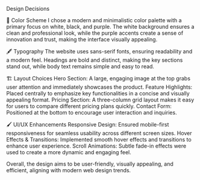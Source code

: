 Design Decisions

🎨 Color Scheme
I chose a modern and minimalistic color palette with a primary focus on white, black, and purple. The white background ensures a clean and professional look, while the purple accents create a sense of innovation and trust, making the interface visually appealing.

🖋 Typography
The website uses sans-serif fonts, ensuring readability and a modern feel. Headings are bold and distinct, making the key sections stand out, while body text remains simple and easy to read.

🏗 Layout Choices
Hero Section: A large, engaging image at the top grabs user attention and immediately showcases the product.
Feature Highlights: Placed centrally to emphasize key functionalities in a concise and visually appealing format.
Pricing Section: A three-column grid layout makes it easy for users to compare different pricing plans quickly.
Contact Form: Positioned at the bottom to encourage user interaction and inquiries.

🖌 UI/UX Enhancements
Responsive Design: Ensured mobile-first responsiveness for seamless usability across different screen sizes.
Hover Effects & Transitions: Implemented smooth hover effects and transitions to enhance user experience.
Scroll Animations: Subtle fade-in effects were used to create a more dynamic and engaging feel.

Overall, the design aims to be user-friendly, visually appealing, and efficient, aligning with modern web design trends.
